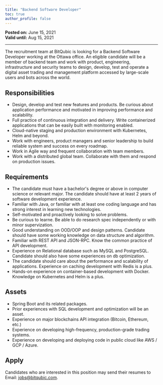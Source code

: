 ```yaml
---
title: "Backend Software Developer"
toc: true
author_profile: false
---
```


**Posted on:** June 15, 2021 <br />
**Valid until:** Aug 15, 2021

---
The recruitment team at BitQubic is looking for a Backend Software Developer working at the Ottawa office. An eligible candidate will be a member of backend team and work with product, engineering, infrastructure and security teams to design, develop, test and operate a digital asset trading and management platform accessed by large-scale users and bots across the world.

## Responsibilities

- Design, develop and test new features and products. Be curious about application performance and motivated in improving performance and scalability.
- Full practice of continuous integration and delivery. Write containerized applications that can be easily built with monitoring enabled. 
- Cloud-native staging and production environment with Kubernetes, Helm and beyond. 
- Work with engineers, product managers and senior leadership to build reliable system and success on every roadmap.
- Work in Agile way and frequent collaboration with team members.
- Work with a distributed global team. Collaborate with them and respond on production issues.

## Requirements

- The candidate must have a bachelor's degree or above in computer science or relevant major. The candidate should have at least 2 years of software development experience.
- Familiar with Java, or familiar with at least one coding language and has strong interest in learning new technologies.
- Self-motivated and proactively looking to solve problems.
- Be curious to learne. Be able to do research spec independently or with minor supervization.
- Good understanding on OOD/OOP and design patterns. Candidate should have some working knowledge on data structure and algorithm.
- Familiar with REST API and JSON-RPC. Know the common practice of API development.
- Experience on Relational database such as MySQL and PostgreSQL. Candidate should also have some experiences on db optimization. 
- The candidate should care about the performance and scalability of applications. Experience on caching development with Redis is a plus.
- Hands-on experience on container-based development with Docker. Knowledge on Kubernetes and Helm is a plus.

## Assets

- Spring Boot and its related packages.
- Prior experiences with SQL development and optimization will be an asset. 
- Experience on major blockchains API integration (Bitcoin, Ethereum, etc.)
- Experience on developing high-frequency, production-grade trading systems.
- Experience on developing and deploying code in public cloud like AWS / GCP / Azure.

## Apply

Candidates who are interested in this position may send their resumes to Email: [jobs@bitqubic.com](mailto:jobs@bitqubic.com).
